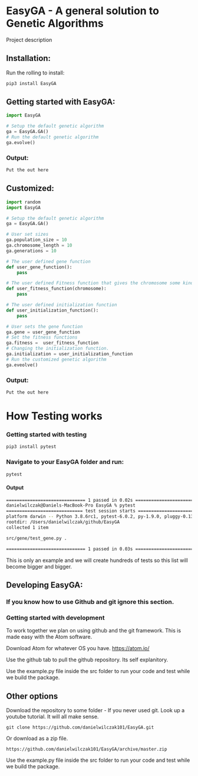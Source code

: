 # EasyGA - A general solution to Genetic Algorithms

Project description

## Installation:

Run the rolling to install:

```Python
pip3 install EasyGA
```

## Getting started with EasyGA:
```Python
import EasyGA

# Setup the default genetic algorithm
ga = EasyGA.GA()
# Run the default genetic algorithm
ga.evolve()
```

### Output:
```python
Put the out here
```

## Customized:
```python
import random
import EasyGA

# Setup the default genetic algorithm
ga = EasyGA.GA()

# User set sizes
ga.population_size = 10
ga.chromosome_length = 10
ga.generations = 10

# The user defined gene function
def user_gene_function():
    pass

# The user defined Fitness function that gives the chromosome some kind of fitness
def user_fitness_function(chromosome):
    pass

# The user defined initialization function
def user_initialization_function():
    pass

# User sets the gene function
ga.gene = user_gene_function
# Set the fitness functions
ga.fitness =  user_fitness_function
# Changing the initialization function.
ga.initialization = user_initialization_function
# Run the customized genetic algorithm
ga.eveolve()
```

### Output:
```python
Put the out here
```

# How Testing works

### Getting started with testing

```bash
pip3 install pytest
```

### Navigate to your EasyGA folder and run:
```bash
pytest
```

#### Output
```bash
============================== 1 passed in 0.02s ===============================
danielwilczak@Daniels-MacBook-Pro EasyGA % pytest
============================= test session starts ==============================
platform darwin -- Python 3.8.6rc1, pytest-6.0.2, py-1.9.0, pluggy-0.13.1
rootdir: /Users/danielwilczak/github/EasyGA
collected 1 item                                                               

src/gene/test_gene.py .                                                  [100%]

============================== 1 passed in 0.03s ===============================  

```

This is only an example and we will create hundreds of tests so this list will become bigger and bigger.


## Developing EasyGA:
### If you know how to use Github and git ignore this section.

### Getting started with development
To work together we plan on using github and the git framework. This is made easy with the Atom software.

Download Atom for whatever OS you have.
https://atom.io/

Use the github tab to pull the github repository. Its self explanitory.

Use the example.py file inside the src folder to run your code and test while we build the package.

## Other options

Download the repository to some folder - If you never used git. Look up a youtube tutorial. It will all make sense.
```
git clone https://github.com/danielwilczak101/EasyGA.git
```
Or download as a zip file.
```
https://github.com/danielwilczak101/EasyGA/archive/master.zip
```
Use the example.py file inside the src folder to run your code and test while we build the package.
